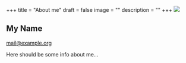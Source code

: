+++
title = "About me"
draft = false
image = ""
description = ""
+++
![](/img/default-author.jpg)

## My Name

mail@example.org

Here should be some info about me...